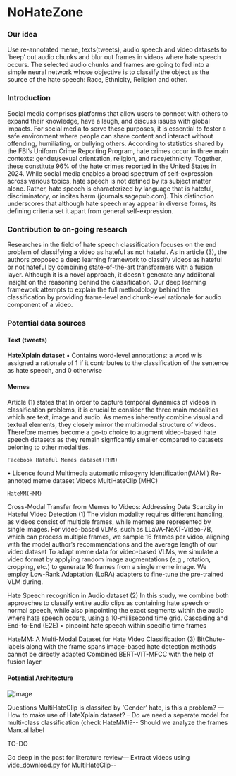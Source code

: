 # NoHateZone

### **Our idea**
Use re-annotated meme, texts(tweets), audio speech and video datasets to ‘beep’ out audio chunks and blur out frames in videos where hate speech occurs.
The selected audio chunks and frames are going to fed into a simple neural network whose objective is to classify the object as the source of the hate speech: Race, Ethnicity, Religion and other.

### **Introduction**
Social media comprises platforms that allow users to connect with others to expand their knowledge, have a laugh, and discuss issues with global impacts. For social media to serve these purposes, it is essential to foster a safe environment where people can share content and interact without offending, humiliating, or bullying others. According to statistics shared by the FBI’s Uniform Crime Reporting Program, hate crimes occur in three main contexts: gender/sexual orientation, religion, and race/ethnicity. Together, these constitute 96% of the hate crimes reported in the United States in 2024. While social media enables a broad spectrum of self-expression across various topics, hate speech is not defined by its subject matter alone. Rather, hate speech is characterized by language that is hateful, discriminatory, or incites harm (journals.sagepub.com). This distinction underscores that although hate speech may appear in diverse forms, its defining criteria set it apart from general self-expression.

### **Contribution to on-going research**
Researches in the field of hate speech classification focuses on the end problem of classifying a video as hateful as not hateful. As in article (3), the authors proposed a deep learning framework to classify videos as hateful or not hateful by combining state-of-the-art transformers with a fusion layer. Although it is a novel approach, it doesn’t generate any addiitonal insight on the reasoning behind the classification. Our deep learning framework attempts to explain the full methodology behind the classification by providing frame-level and chunk-level rationale for audio component of a video.


### **Potential data sources**
#### **Text (tweets)**
**HateXplain dataset**
  •	Contains word-level annotations: a word w is assigned a rationale of 1 if it contributes to the classification of the sentence as hate speech, and 0 otherwise
#### **Memes** 
Article (1) states that In order to capture temporal dynamics of videos in classification problems, it is crucial to consider the three main modalities which are text, image and audio. As memes inherently combine visual and textual elements, they closely mirror the multimodal structure of videos. Therefore memes become a go-to choice to augment video-based hate speech datasets as they remain signficantly smaller compared to datasets beloning to other modalities.

	Facebook Hateful Memes dataset(FHM)
•	Licence found
	Multimedia automatic misogyny Identification(MAMI)
	Re-annoted meme dataset
Videos
	MultiHateClip (MHC)
	
	HateMM(HMM)



Cross-Modal Transfer from Memes to Videos: Addressing Data Scarcity in Hateful Video Detection (1)
The vision modality requires different handling, as videos consist of multiple frames, while memes are represented by single images.
For video-based VLMs, such as LLaVA-NeXT-Video-7B, which can process multiple frames, we sample 16 frames per video, aligning with the model author’s recommendations and the average length of our video dataset
To adapt meme data for video-based VLMs, we simulate a video format by applying random image augmentations (e.g., rotation, cropping, etc.) to generate 16 frames from a single meme image. We employ Low-Rank Adaptation (LoRA) adapters to fine-tune the pre-trained VLM during.

Hate Speech recognition in Audio dataset (2)
In this study, we combine both approaches to classify entire audio clips as containing hate speech or normal speech, while also pinpointing the exact segments within the audio where hate speech occurs, using a 10-millisecond time grid.
Cascading and End-to-End (E2E)
•	pinpoint hate speech within specific time frames

HateMM: A Multi-Modal Dataset for Hate Video Classification (3)
BitChute- labels along with the frame spans 
image-based hate detection methods cannot be directly adapted
Combined BERT-VIT-MFCC with the help of fusion layer

#### **Potential Architecture**
![image](https://github.com/user-attachments/assets/6e7f02e1-9834-42b9-82de-e492e26076ea)


Questions
MultiHateClip is classifed by ‘Gender’ hate, is this a problem? —
How to make use of HateXplain dataset? –
Do we need a seperate model for multi-class classification (check HateMM)?--
Should we analyze the frames 
Manual label 


TO-DO

Go deep in the past for literature review—
Extract videos using vide_download.py for MultiHateClip--



